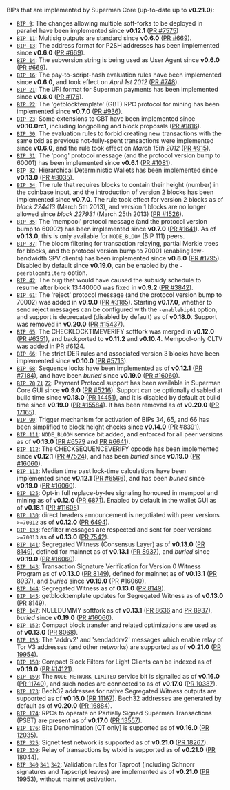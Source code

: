 BIPs that are implemented by Superman Core (up-to-date up to **v0.21.0**):

* [`BIP 9`](https://github.com/superman/bips/blob/master/bip-0009.mediawiki): The changes allowing multiple soft-forks to be deployed in parallel have been implemented since **v0.12.1**  ([PR #7575](https://github.com/superman/superman/pull/7575))
* [`BIP 11`](https://github.com/superman/bips/blob/master/bip-0011.mediawiki): Multisig outputs are standard since **v0.6.0** ([PR #669](https://github.com/superman/superman/pull/669)).
* [`BIP 13`](https://github.com/superman/bips/blob/master/bip-0013.mediawiki): The address format for P2SH addresses has been implemented since **v0.6.0** ([PR #669](https://github.com/superman/superman/pull/669)).
* [`BIP 14`](https://github.com/superman/bips/blob/master/bip-0014.mediawiki): The subversion string is being used as User Agent since **v0.6.0** ([PR #669](https://github.com/superman/superman/pull/669)).
* [`BIP 16`](https://github.com/superman/bips/blob/master/bip-0016.mediawiki): The pay-to-script-hash evaluation rules have been implemented since **v0.6.0**, and took effect on *April 1st 2012* ([PR #748](https://github.com/superman/superman/pull/748)).
* [`BIP 21`](https://github.com/superman/bips/blob/master/bip-0021.mediawiki): The URI format for Superman payments has been implemented since **v0.6.0** ([PR #176](https://github.com/superman/superman/pull/176)).
* [`BIP 22`](https://github.com/superman/bips/blob/master/bip-0022.mediawiki): The 'getblocktemplate' (GBT) RPC protocol for mining has been implemented since **v0.7.0** ([PR #936](https://github.com/superman/superman/pull/936)).
* [`BIP 23`](https://github.com/superman/bips/blob/master/bip-0023.mediawiki): Some extensions to GBT have been implemented since **v0.10.0rc1**, including longpolling and block proposals ([PR #1816](https://github.com/superman/superman/pull/1816)).
* [`BIP 30`](https://github.com/superman/bips/blob/master/bip-0030.mediawiki): The evaluation rules to forbid creating new transactions with the same txid as previous not-fully-spent transactions were implemented since **v0.6.0**, and the rule took effect on *March 15th 2012* ([PR #915](https://github.com/superman/superman/pull/915)).
* [`BIP 31`](https://github.com/superman/bips/blob/master/bip-0031.mediawiki): The 'pong' protocol message (and the protocol version bump to 60001) has been implemented since **v0.6.1** ([PR #1081](https://github.com/superman/superman/pull/1081)).
* [`BIP 32`](https://github.com/superman/bips/blob/master/bip-0032.mediawiki): Hierarchical Deterministic Wallets has been implemented since **v0.13.0** ([PR #8035](https://github.com/superman/superman/pull/8035)).
* [`BIP 34`](https://github.com/superman/bips/blob/master/bip-0034.mediawiki): The rule that requires blocks to contain their height (number) in the coinbase input, and the introduction of version 2 blocks has been implemented since **v0.7.0**. The rule took effect for version 2 blocks as of *block 224413* (March 5th 2013), and version 1 blocks are no longer allowed since *block 227931* (March 25th 2013) ([PR #1526](https://github.com/superman/superman/pull/1526)).
* [`BIP 35`](https://github.com/superman/bips/blob/master/bip-0035.mediawiki): The 'mempool' protocol message (and the protocol version bump to 60002) has been implemented since **v0.7.0** ([PR #1641](https://github.com/superman/superman/pull/1641)). As of **v0.13.0**, this is only available for `NODE_BLOOM` (BIP 111) peers.
* [`BIP 37`](https://github.com/superman/bips/blob/master/bip-0037.mediawiki): The bloom filtering for transaction relaying, partial Merkle trees for blocks, and the protocol version bump to 70001 (enabling low-bandwidth SPV clients) has been implemented since **v0.8.0** ([PR #1795](https://github.com/superman/superman/pull/1795)). Disabled by default since **v0.19.0**, can be enabled by the `-peerbloomfilters` option.
* [`BIP 42`](https://github.com/superman/bips/blob/master/bip-0042.mediawiki): The bug that would have caused the subsidy schedule to resume after block 13440000 was fixed in **v0.9.2** ([PR #3842](https://github.com/superman/superman/pull/3842)).
* [`BIP 61`](https://github.com/superman/bips/blob/master/bip-0061.mediawiki): The 'reject' protocol message (and the protocol version bump to 70002) was added in **v0.9.0** ([PR #3185](https://github.com/superman/superman/pull/3185)). Starting **v0.17.0**, whether to send reject messages can be configured with the `-enablebip61` option, and support is deprecated (disabled by default) as of **v0.18.0**. Support was removed in **v0.20.0** ([PR #15437](https://github.com/superman/superman/pull/15437)).
* [`BIP 65`](https://github.com/superman/bips/blob/master/bip-0065.mediawiki): The CHECKLOCKTIMEVERIFY softfork was merged in **v0.12.0** ([PR #6351](https://github.com/superman/superman/pull/6351)), and backported to **v0.11.2** and **v0.10.4**. Mempool-only CLTV was added in [PR #6124](https://github.com/superman/superman/pull/6124).
* [`BIP 66`](https://github.com/superman/bips/blob/master/bip-0066.mediawiki): The strict DER rules and associated version 3 blocks have been implemented since **v0.10.0** ([PR #5713](https://github.com/superman/superman/pull/5713)).
* [`BIP 68`](https://github.com/superman/bips/blob/master/bip-0068.mediawiki): Sequence locks have been implemented as of **v0.12.1**  ([PR #7184](https://github.com/superman/superman/pull/7184)), and have been *buried* since **v0.19.0** ([PR #16060](https://github.com/superman/superman/pull/16060)).
* [`BIP 70`](https://github.com/superman/bips/blob/master/bip-0070.mediawiki) [`71`](https://github.com/superman/bips/blob/master/bip-0071.mediawiki) [`72`](https://github.com/superman/bips/blob/master/bip-0072.mediawiki):
  Payment Protocol support has been available in Superman Core GUI since **v0.9.0** ([PR #5216](https://github.com/superman/superman/pull/5216)).
  Support can be optionally disabled at build time since **v0.18.0** ([PR 14451](https://github.com/superman/superman/pull/14451)),
  and it is disabled by default at build time since **v0.19.0** ([PR #15584](https://github.com/superman/superman/pull/15584)).
  It has been removed as of **v0.20.0** ([PR 17165](https://github.com/superman/superman/pull/17165)).
* [`BIP 90`](https://github.com/superman/bips/blob/master/bip-0090.mediawiki): Trigger mechanism for activation of BIPs 34, 65, and 66 has been simplified to block height checks since **v0.14.0** ([PR #8391](https://github.com/superman/superman/pull/8391)).
* [`BIP 111`](https://github.com/superman/bips/blob/master/bip-0111.mediawiki): `NODE_BLOOM` service bit added, and enforced for all peer versions as of **v0.13.0** ([PR #6579](https://github.com/superman/superman/pull/6579) and [PR #6641](https://github.com/superman/superman/pull/6641)).
* [`BIP 112`](https://github.com/superman/bips/blob/master/bip-0112.mediawiki): The CHECKSEQUENCEVERIFY opcode has been implemented since **v0.12.1** ([PR #7524](https://github.com/superman/superman/pull/7524)), and has been *buried* since **v0.19.0** ([PR #16060](https://github.com/superman/superman/pull/16060)).
* [`BIP 113`](https://github.com/superman/bips/blob/master/bip-0113.mediawiki): Median time past lock-time calculations have been implemented since **v0.12.1** ([PR #6566](https://github.com/superman/superman/pull/6566)), and has been *buried* since **v0.19.0** ([PR #16060](https://github.com/superman/superman/pull/16060)).
* [`BIP 125`](https://github.com/superman/bips/blob/master/bip-0125.mediawiki): Opt-in full replace-by-fee signaling honoured in mempool and mining as of **v0.12.0** ([PR 6871](https://github.com/superman/superman/pull/6871)). Enabled by default in the wallet GUI as of **v0.18.1** ([PR #11605](https://github.com/superman/superman/pull/11605))
* [`BIP 130`](https://github.com/superman/bips/blob/master/bip-0130.mediawiki): direct headers announcement is negotiated with peer versions `>=70012` as of **v0.12.0** ([PR 6494](https://github.com/superman/superman/pull/6494)).
* [`BIP 133`](https://github.com/superman/bips/blob/master/bip-0133.mediawiki): feefilter messages are respected and sent for peer versions `>=70013` as of **v0.13.0** ([PR 7542](https://github.com/superman/superman/pull/7542)).
* [`BIP 141`](https://github.com/superman/bips/blob/master/bip-0141.mediawiki): Segregated Witness (Consensus Layer) as of **v0.13.0** ([PR 8149](https://github.com/superman/superman/pull/8149)), defined for mainnet as of **v0.13.1** ([PR 8937](https://github.com/superman/superman/pull/8937)), and *buried* since **v0.19.0** ([PR #16060](https://github.com/superman/superman/pull/16060)).
* [`BIP 143`](https://github.com/superman/bips/blob/master/bip-0143.mediawiki): Transaction Signature Verification for Version 0 Witness Program as of **v0.13.0** ([PR 8149](https://github.com/superman/superman/pull/8149)), defined for mainnet as of **v0.13.1** ([PR 8937](https://github.com/superman/superman/pull/8937)), and *buried* since **v0.19.0** ([PR #16060](https://github.com/superman/superman/pull/16060)).
* [`BIP 144`](https://github.com/superman/bips/blob/master/bip-0144.mediawiki): Segregated Witness as of **0.13.0** ([PR 8149](https://github.com/superman/superman/pull/8149)).
* [`BIP 145`](https://github.com/superman/bips/blob/master/bip-0145.mediawiki): getblocktemplate updates for Segregated Witness as of **v0.13.0** ([PR 8149](https://github.com/superman/superman/pull/8149)).
* [`BIP 147`](https://github.com/superman/bips/blob/master/bip-0147.mediawiki): NULLDUMMY softfork as of **v0.13.1** ([PR 8636](https://github.com/superman/superman/pull/8636) and [PR 8937](https://github.com/superman/superman/pull/8937)), *buried* since **v0.19.0** ([PR #16060](https://github.com/superman/superman/pull/16060)).
* [`BIP 152`](https://github.com/superman/bips/blob/master/bip-0152.mediawiki): Compact block transfer and related optimizations are used as of **v0.13.0** ([PR 8068](https://github.com/superman/superman/pull/8068)).
* [`BIP 155`](https://github.com/superman/bips/blob/master/bip-0155.mediawiki): The 'addrv2' and 'sendaddrv2' messages which enable relay of Tor V3 addresses (and other networks) are supported as of **v0.21.0** ([PR 19954](https://github.com/superman/superman/pull/19954)).
* [`BIP 158`](https://github.com/superman/bips/blob/master/bip-0158.mediawiki): Compact Block Filters for Light Clients can be indexed as of **v0.19.0** ([PR #14121](https://github.com/superman/superman/pull/14121)).
* [`BIP 159`](https://github.com/superman/bips/blob/master/bip-0159.mediawiki): The `NODE_NETWORK_LIMITED` service bit is signalled as of **v0.16.0** ([PR 11740](https://github.com/superman/superman/pull/11740)), and such nodes are connected to as of **v0.17.0** ([PR 10387](https://github.com/superman/superman/pull/10387)).
* [`BIP 173`](https://github.com/superman/bips/blob/master/bip-0173.mediawiki): Bech32 addresses for native Segregated Witness outputs are supported as of **v0.16.0** ([PR 11167](https://github.com/superman/superman/pull/11167)). Bech32 addresses are generated by default as of **v0.20.0** ([PR 16884](https://github.com/superman/superman/pull/16884)).
* [`BIP 174`](https://github.com/superman/bips/blob/master/bip-0174.mediawiki): RPCs to operate on Partially Signed Superman Transactions (PSBT) are present as of **v0.17.0** ([PR 13557](https://github.com/superman/superman/pull/13557)).
* [`BIP 176`](https://github.com/superman/bips/blob/master/bip-0176.mediawiki): Bits Denomination [QT only] is supported as of **v0.16.0** ([PR 12035](https://github.com/superman/superman/pull/12035)).
* [`BIP 325`](https://github.com/superman/bips/blob/master/bip-0325.mediawiki): Signet test network is supported as of **v0.21.0** ([PR 18267](https://github.com/superman/superman/pull/18267)).
* [`BIP 339`](https://github.com/superman/bips/blob/master/bip-0339.mediawiki): Relay of transactions by wtxid is supported as of **v0.21.0** ([PR 18044](https://github.com/superman/superman/pull/18044)).
* [`BIP 340`](https://github.com/superman/bips/blob/master/bip-0340.mediawiki) [`341`](https://github.com/superman/bips/blob/master/bip-0341.mediawiki) [`342`](https://github.com/superman/bips/blob/master/bip-0342.mediawiki): Validation rules for Taproot (including Schnorr signatures and Tapscript leaves) are implemented as of **v0.21.0** ([PR 19953](https://github.com/superman/superman/pull/19953)), without mainnet activation.
